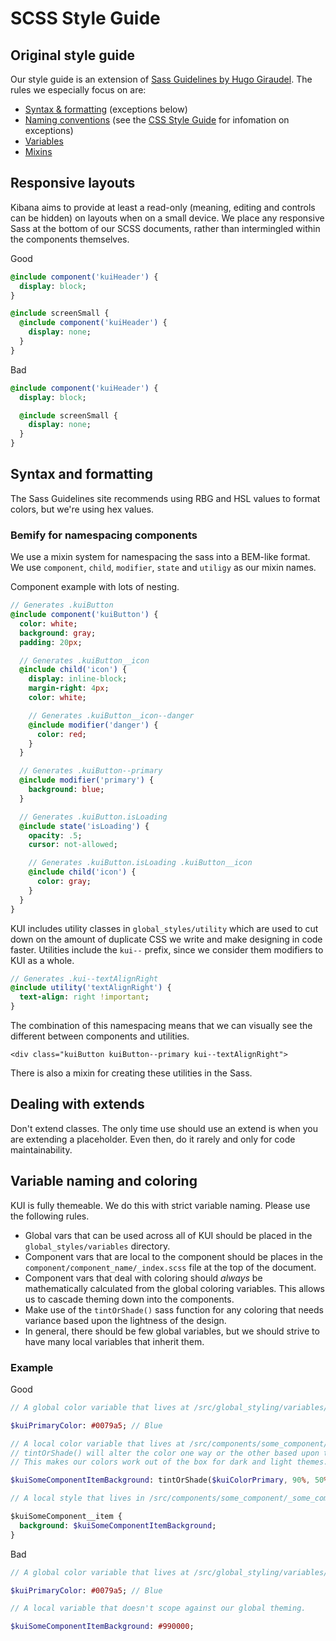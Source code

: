 
# SCSS Style Guide

## Original style guide

Our style guide is an extension of [Sass Guidelines by Hugo Giraudel](https://sass-guidelin.es/). The rules we especially focus on are:

* [Syntax & formatting](https://sass-guidelin.es/#syntax--formatting) (exceptions below)
* [Naming conventions](https://sass-guidelin.es/#naming-conventions) (see the [CSS Style Guide](css_style_guide.md) for infomation on exceptions)
* [Variables](https://sass-guidelin.es/#variables)
* [Mixins](https://sass-guidelin.es/#mixins)


## Responsive layouts

Kibana aims to provide at least a read-only (meaning, editing and controls can be hidden) on layouts when on a small device. We place any responsive Sass at the bottom of our SCSS documents, rather than intermingled within the components themselves.


Good
```sass
@include component('kuiHeader') {
  display: block;
}

@include screenSmall {
  @include component('kuiHeader') {
    display: none;
  }
}
```

Bad
```sass
@include component('kuiHeader') {
  display: block;

  @include screenSmall {
    display: none;
  }
}
```

## Syntax and formatting

The Sass Guidelines site recommends using RBG and HSL values to format colors, but we're using
hex values.

### Bemify for namespacing components

We use a mixin system for namespacing the sass into a BEM-like format. We use `component`, `child`, `modifier`, `state` and `utiligy` as our mixin names.

Component example with lots of nesting.

```sass
// Generates .kuiButton
@include component('kuiButton') {
  color: white;
  background: gray;
  padding: 20px;

  // Generates .kuiButton__icon
  @include child('icon') {
    display: inline-block;
    margin-right: 4px;
    color: white;

    // Generates .kuiButton__icon--danger
    @include modifier('danger') {
      color: red;
    }
  }

  // Generates .kuiButton--primary
  @include modifier('primary') {
    background: blue;
  }

  // Generates .kuiButton.isLoading
  @include state('isLoading') {
    opacity: .5;
    cursor: not-allowed;

    // Generates .kuiButton.isLoading .kuiButton__icon
    @include child('icon') {
      color: gray;
    }
  }
}
```

KUI includes utility classes in `global_styles/utility` which are used to cut down on the amount of duplicate CSS we write and make designing in code faster. Utilities include the `kui--` prefix, since we consider them modifiers to KUI as a whole.

```sass
// Generates .kui--textAlignRight
@include utility('textAlignRight') {
  text-align: right !important;
}
```

The combination of this namespacing means that we can visually see the different between components and utilities.

```
<div class="kuiButton kuiButton--primary kui--textAlignRight">
```

There is also a mixin for creating these utilities in the Sass.

## Dealing with extends

Don't extend classes. The only time use should use an extend is when you are extending a placeholder. Even then, do it rarely and only for code maintainability.

## Variable naming and coloring

KUI is fully themeable. We do this with strict variable naming. Please use the following rules.

* Global vars that can be used across all of KUI should be placed in the `global_styles/variables` directory.
* Component vars that are local to the component should be places in the `component/component_name/_index.scss` file at the top of the document.
* Component vars that deal with coloring should *always* be mathematically calculated from the global coloring variables. This allows us to cascade theming down into the components.
* Make use of the `tintOrShade()` sass function for any coloring that needs variance based upon the lightness of the design.
* In general, there should be few global variables, but we should strive to have many local variables that inherit them.

### Example ###

Good

```sass
// A global color variable that lives at /src/global_styling/variables/_colors.scss

$kuiPrimaryColor: #0079a5; // Blue

// A local color variable that lives at /src/components/some_component/_index.scss
// tintOrShade() will alter the color one way or the other based upon the brightness of the theme.
// This makes our colors work out of the box for dark and light themes.

$kuiSomeComponentItemBackground: tintOrShade($kuiColorPrimary, 90%, 50%);

// A local style that lives in /src/components/some_component/_some_component_item.scss

$kuiSomeComponent__item {
  background: $kuiSomeComponentItemBackground;
}
```

Bad
```sass
// A global color variable that lives at /src/global_styling/variables/_colors.scss

$kuiPrimaryColor: #0079a5; // Blue

// A local variable that doesn't scope against our global theming.

$kuiSomeComponentItemBackground: #990000;
```
